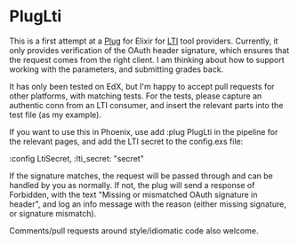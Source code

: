 PlugLti
=======

This is a first attempt at a [Plug]() for Elixir for [LTI]() tool providers. Currently, it only provides verification of the OAuth header signature, which ensures that the request comes from the right client. I am thinking about how to support working with the parameters, and submitting grades back. 

It has only been tested on EdX, but I'm happy to accept pull requests for other platforms, with matching tests. For the tests, please capture an authentic conn from an LTI consumer, and insert the relevant parts into the test file (as my example). 

If you want to use this in Phoenix, use add :plug PlugLti in the pipeline for the relevant pages, and add the LTI secret to the config.exs file:

:config LtiSecret,
    :lti_secret: "secret"

If the signature matches, the request will be passed through and can be handled by you as normally. If not, the plug will send a response of Forbidden, with the text "Missing or mismatched OAuth signature in header", and log an info message with the reason (either missing signature, or signature mismatch).

Comments/pull requests around style/idiomatic code also welcome.
